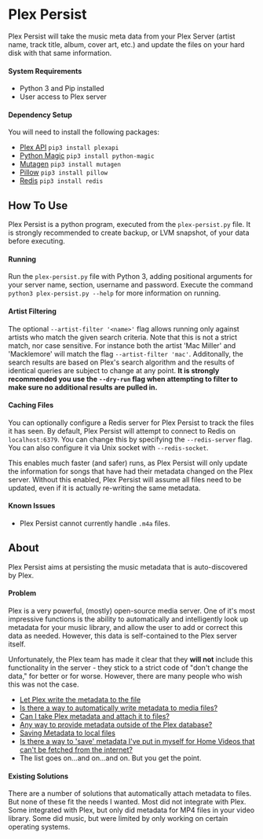 # Plex Persist
Plex Persist will take the music meta data from your Plex Server (artist name, track title, album, cover art, etc.) and update the files on your hard disk with that same information. 

#### System Requirements
* Python 3 and Pip installed
* User access to Plex server

#### Dependency Setup
You will need to install the following packages:
* [Plex API](https://github.com/pkkid/python-plexapi) `pip3 install plexapi`
* [Python Magic](https://github.com/ahupp/python-magic) `pip3 install python-magic`
* [Mutagen](https://github.com/quodlibet/mutagen) `pip3 install mutagen`
* [Pillow](https://github.com/python-pillow/Pillow) `pip3 install pillow`
* [Redis](https://pypi.org/project/redis/) `pip3 install redis`

## How To Use
Plex Persist is a python program, executed from the `plex-persist.py` file. It is strongly recommended to create backup, or LVM snapshot, of your data before executing.

#### Running
Run the `plex-persist.py` file with Python 3, adding positional arguments for your server name, section, username and password. Execute the command `python3 plex-persist.py --help` for more information on running.

#### Artist Filtering
The optional `--artist-filter '<name>'` flag allows running only against artists who match the given search criteria. Note that this is not a strict match, nor case sensitive. For instance both the artist 'Mac Miller' and 'Macklemore' will match the flag `--artist-filter 'mac'`.  Additonally, the search results are based on Plex's search algorithm and the results of identical queries are subject to change at any point. **It is strongly recommended you use the `--dry-run` flag when attempting to filter to make sure no additional results are pulled in.**

#### Caching Files
You can optionally configure a Redis server for Plex Persist to track the files it has seen. By default, Plex Persist will attempt to connect to Redis on `localhost:6379`. You can change this by specifying the `--redis-server` flag. You can also configure it via Unix socket with `--redis-socket`.

This enables much faster (and safer) runs, as Plex Persist will only update the information for songs that have had their metadata changed on the Plex server. Without this enabled, Plex Persist will assume all files need to be updated, even if it is actually re-writing the same metadata. 

#### Known Issues
* Plex Persist cannot currently handle `.m4a` files.

## About
Plex Persist aims at persisting the music metadata that is auto-discovered by Plex.

#### Problem
Plex is a very powerful, (mostly) open-source media server. One of it's most impressive functions is the ability to automatically and intelligently look up metadata for your music library, and allow the user to add or correct this data as needed. However, this data is self-contained to the Plex server itself. 

Unfortunately, the Plex team has made it clear that they **will not** include this functionality in the server - they stick to a strict code of "don't change the data," for better or for worse. However, there are many people who wish this was not the case. 
* [Let Plex write the metadata to the file](https://forums.plex.tv/t/let-plex-write-the-metadata-to-the-file/9845)
* [Is there a way to automatically write metadata to media files?](https://www.reddit.com/r/PleX/comments/69sfje/is_there_a_way_to_automatically_write_metadata_to/)
* [Can I take Plex metadata and attach it to files?](https://www.reddit.com/r/PleX/comments/2dc4qv/can_i_take_plex_metadata_and_attach_it_to_files/)
* [Any way to provide metadata outside of the Plex database?](https://www.reddit.com/r/PleX/comments/5ksyfh/any_way_to_provide_metadata_outside_of_the_plex/)
* [Saving Metadata to local files](https://www.reddit.com/r/PleX/comments/2yar8h/saving_metadata_to_local_files/)
* [Is there a way to 'save' metadata I've put in myself for Home Videos that can't be fetched from the internet?](https://www.reddit.com/r/PleX/comments/7z3aj6/is_there_a_way_to_save_metadata_ive_put_in_myself/)
* The list goes on...and on...and on. But you get the point.

#### Existing Solutions
There are a number of solutions that automatically attach metadata to files. But none of these fit the needs I wanted. Most did not integrate with Plex. Some integrated with Plex, but only did metadata for MP4 files in your video library. Some did music, but were limited by only working on certain operating systems.

